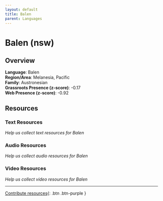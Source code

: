```yaml
---
layout: default
title: Balen
parent: Languages
---
```


# Balen (nsw)

## Overview

**Language**: Balen  
**Region/Area**: Melanesia, Pacific  
**Family**: Austronesian  
**Grassroots Presence (z-score)**: -0.17  
**Web Presence (z-score)**: -0.92  

## Resources

### Text Resources
*Help us collect text resources for Balen*

### Audio Resources
*Help us collect audio resources for Balen*

### Video Resources
*Help us collect video resources for Balen*

---

[Contribute resources](https://forms.office.com/e/1SfLJx3u1r){: .btn .btn-purple }
